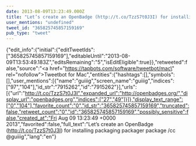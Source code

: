 ```yaml
---
date: 2013-08-09T13:23:49.000Z
title: "Let’s create an OpenBadge (http://t.co/TzzS7t0J3I) for installing packaging packager package /cc <a href='http://twitter.com/guiiig'>@guiiig</a>″"
user_mentions: "undefined"
tweet_id: "365825745857159169"
pub_type: "tweet"
---
```

{"edit_info":{"initial":{"editTweetIds":["365825745857159169"],"editableUntil":"2013-08-09T13:53:49.183Z","editsRemaining":"5","isEditEligible":true}},"retweeted":false,"source":"<a href=\"https://tapbots.com/software/tweetbot/mac\" rel=\"nofollow\">Tweetbot for Mac</a>","entities":{"hashtags":[],"symbols":[],"user_mentions":[{"name":"guiiig","screen_name":"guiiig","indices":["97","104"],"id_str":"7915262","id":"7915262"}],"urls":[{"url":"http://t.co/TzzS7t0J3I","expanded_url":"http://openbadges.org/","display_url":"openbadges.org","indices":["27","49"]}]},"display_text_range":["0","104"],"favorite_count":"0","id_str":"365825745857159169","truncated":false,"retweet_count":"0","id":"365825745857159169","possibly_sensitive":false,"created_at":"Fri Aug 09 13:23:49 +0000 2013","favorited":false,"full_text":"Let’s create an OpenBadge (http://t.co/TzzS7t0J3I) for installing packaging packager package /cc @guiiig","lang":"en"}
